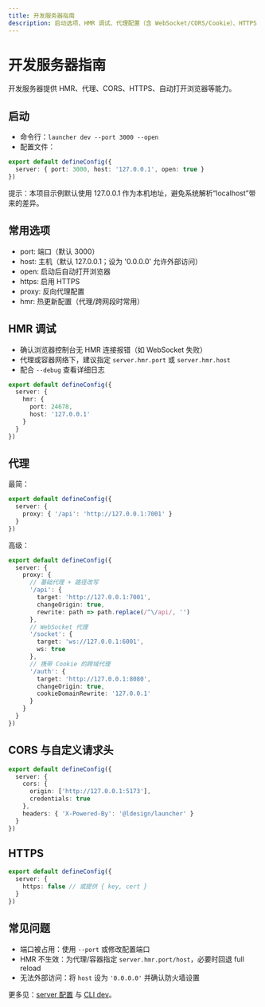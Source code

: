 ```yaml
---
title: 开发服务器指南
description: 启动选项、HMR 调试、代理配置（含 WebSocket/CORS/Cookie）、HTTPS 与常见问题
---
```


# 开发服务器指南

开发服务器提供 HMR、代理、CORS、HTTPS、自动打开浏览器等能力。

## 启动

- 命令行：`launcher dev --port 3000 --open`
- 配置文件：

```ts
export default defineConfig({
  server: { port: 3000, host: '127.0.0.1', open: true }
})
```

提示：本项目示例默认使用 127.0.0.1 作为本机地址，避免系统解析“localhost”带来的差异。

## 常用选项

- port: 端口（默认 3000）
- host: 主机（默认 127.0.0.1；设为 '0.0.0.0' 允许外部访问）
- open: 启动后自动打开浏览器
- https: 启用 HTTPS
- proxy: 反向代理配置
- hmr: 热更新配置（代理/跨网段时常用）

## HMR 调试

- 确认浏览器控制台无 HMR 连接报错（如 WebSocket 失败）
- 代理或容器网络下，建议指定 `server.hmr.port` 或 `server.hmr.host`
- 配合 `--debug` 查看详细日志

```ts
export default defineConfig({
  server: {
    hmr: {
      port: 24678,
      host: '127.0.0.1'
    }
  }
})
```

## 代理

最简：
```ts
export default defineConfig({
  server: {
    proxy: { '/api': 'http://127.0.0.1:7001' }
  }
})
```

高级：
```ts
export default defineConfig({
  server: {
    proxy: {
      // 基础代理 + 路径改写
      '/api': {
        target: 'http://127.0.0.1:7001',
        changeOrigin: true,
        rewrite: path => path.replace(/^\/api/, '')
      },
      // WebSocket 代理
      '/socket': {
        target: 'ws://127.0.0.1:6001',
        ws: true
      },
      // 携带 Cookie 的跨域代理
      '/auth': {
        target: 'http://127.0.0.1:8080',
        changeOrigin: true,
        cookieDomainRewrite: '127.0.0.1'
      }
    }
  }
})
```

## CORS 与自定义请求头
```ts
export default defineConfig({
  server: {
    cors: {
      origin: ['http://127.0.0.1:5173'],
      credentials: true
    },
    headers: { 'X-Powered-By': '@ldesign/launcher' }
  }
})
```

## HTTPS

```ts
export default defineConfig({
  server: {
    https: false // 或提供 { key, cert }
  }
})
```

## 常见问题

- 端口被占用：使用 `--port` 或修改配置端口
- HMR 不生效：为代理/容器指定 `server.hmr.port/host`，必要时回退 full reload
- 无法外部访问：将 `host` 设为 `'0.0.0.0'` 并确认防火墙设置

更多见：[server 配置](../config/server.md) 与 [CLI dev](../cli/dev.md)。
